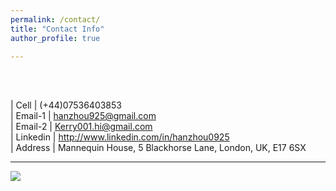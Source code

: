 ```yaml
---
permalink: /contact/
title: "Contact Info"
author_profile: true

---
```



<br />
<br />


                                                                                       
|  Cell                     | (+44)07536403853                                                  <br />
|  Email-1                  | hanzhou925@gmail.com                                              <br />
|  Email-2                  | Kerry001.hi@gmail.com                                             <br />
|  Linkedin                 | http://www.linkedin.com/in/hanzhou0925                            <br />
|  Address                  | Mannequin House, 5 Blackhorse Lane, London, UK, E17 6SX           <br />



---

<a href="https://clustrmaps.com/site/1bm1j"  title="Visit tracker"><img src="//www.clustrmaps.com/map_v2.png?d=2Qy-pBpg3lI6X-gBmRezJGseYiXu_zQU_r1P3SwrVRw&cl=ffffff" /></a>


